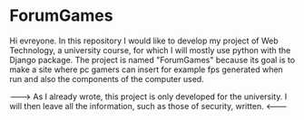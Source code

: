 # ForumGames
Hi evreyone. In this repository I would like to develop my project of Web Technology, a university course, for which I will  mostly use python with the Django package. The project is named "ForumGames" because its goal is to make a site where pc gamers can insert for example fps generated when run and also the components of the computer used.

---> As I already wrote, this project is only developed for the university. I will then leave all the information, such as those of security, written. <---


